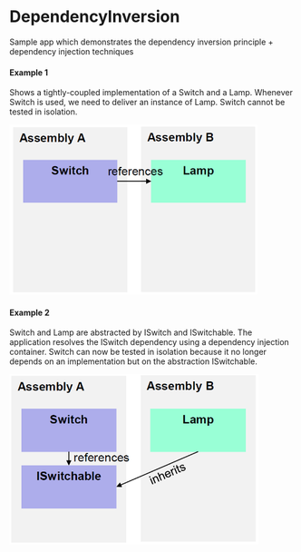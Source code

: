 # DependencyInversion
Sample app which demonstrates the dependency inversion principle + dependency injection techniques

#### Example 1
Shows a tightly-coupled implementation of a Switch and a Lamp. Whenever Switch is used, we need to deliver an instance of Lamp. Switch cannot be tested in isolation.

<img src="https://github.com/hsrcasnet/DependencyInversion/blob/master/Img/Example1.png?raw=true" alt="Example 1" height="300"/>

#### Example 2
Switch and Lamp are abstracted by ISwitch and ISwitchable. The application resolves the ISwitch dependency using a dependency injection container. Switch can now be tested in isolation because it no longer depends on an implementation but on the abstraction ISwitchable.

<img src="https://github.com/hsrcasnet/DependencyInversion/blob/master/Img/Example2.png?raw=true" alt="Example 2" height="300"/>


